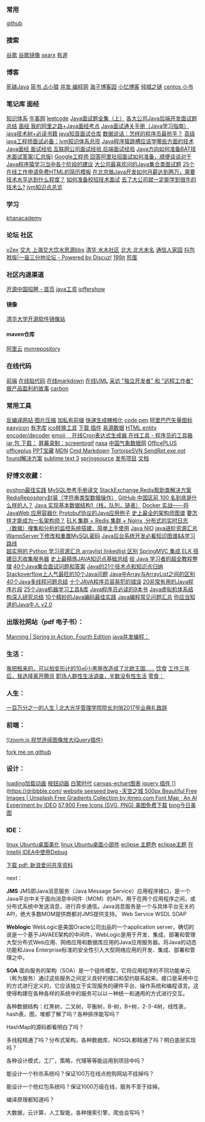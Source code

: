 ### 常用

  [github](https://github.com/)

### 搜索

  [谷歌](https://www.google.com/)
  [谷歌镜像](https://ac.scmor.com/)
  [searx](https://searx.me/)
  [有道](http://www.youdao.com/)
  []()
  []()
  []()
  []()

### 博客

  [死磕Java](http://cmsblogs.com/?cat=189)
  [简书 占小狼](https://www.jianshu.com/u/90ab66c248e6)
  [并发 编程网](http://ifeve.com/)
  [海子博客园](http://www.cnblogs.com/dolphin0520/)
  [](https://jeffjade.com/)
  [小忆博客](http://blog.iiwo.vip/)
  [倾城之链](https://nicelinks.site/)
  [centos 小书](https://array-huang.gitbooks.io/centos-book/content/content/systemd.html)

### 笔记库 面经

  [](https://github.com/it-ebooks/StudyBooks)
  [](https://github.com/lizhenghn123/StudyBooks)
  [](https://github.com/nnngu/LearningNotes)
  [](https://github.com/c-rainstorm/blog)
  [](https://github.com/james-cain/cain-note)
  [](https://github.com/helloqingfeng/Awsome-Front-End-learning-resource)
  [知识体系](http://treenpool.com/#/home)
  [牛客网](https://www.nowcoder.com/)
  [leetcode](https://leetcode.com/problemset/all/)
  [Java面试题全集（上）](http://blog.csdn.net/jackfrued/article/details/44921941)
  [各大公司Java后端开发面试题总结](http://blog.csdn.net/sinat_35512245/article/details/59056120)
  [面经 我的阿里之路+Java面经考点](https://juejin.im/post/5aa4a2e35188255589496eb8?utm_source=gold_browser_extension)
  [Java面试通关手册（Java学习指南）](https://github.com/Snailclimb/Java_Guide)
  [java技术树+必读书籍](https://www.cnblogs.com/dennyzhangdd/p/8674675.html)
  [java知音面试仓库](https://www.cnblogs.com/javazhiyin/p/8931214.html)
  [数据说话：怎样的程序员最抢手？](https://zhuanlan.zhihu.com/p/19965583)
  [高级java工程师面试必备：jvm知识体系总揽](https://mp.weixin.qq.com/s/ebg0bT_xBahGV7OAKorBAw?)
  [Java程序猿跳槽应该学哪些方面的技术](https://www.jianshu.com/p/caedc0b8f702)
  [Java面经 面试经验 互联网公司面试经验 后端面试经验](https://blog.csdn.net/qq_41790443/article/details/79727808)
  [Java方向如何准备BAT技术面试答案(汇总版)](http://www.cnblogs.com/loveincode/p/6856441.html)
  [Google工程师 ](https://github.com/xitu/gold-miner/blob/master/TODO/google.interview.university.md)
  [回答阿里社招面试如何准备，顺便谈谈对于Java程序猿学习当中各个阶段的建议](http://www.cnblogs.com/zuoxiaolong/p/life51.html)
  [大公司最喜欢问的Java集合类面试题](https://yq.aliyun.com/articles/78788?spm=5176.8252056.759076.3.wDP7ht)
  [25个在线工作申请免费HTML的简历模板](http://www.jianshu.com/p/75263d05c99c)
  [在北京做Java开发如何月薪达到两万，需要技术水平达到什么程度？](https://www.jianshu.com/p/75060d52bd9e)
  [如何准备校招技术面试](http://brianway.github.io/2017/09/29/how-to-prepare-a-technical-interview/)
  [去了大公司就一定能学到很牛的技术么?](https://news.cnblogs.com/n/526377/)
  [jvm知识点总览](https://zhuanlan.zhihu.com/p/25511795)

### 学习

  [khanacademy](https://www.khanacademy.org/)


###  论坛 社区

  [v2ex](https://www.v2ex.com/)
  [交大 上海交大饮水思源bbs](https://bbs.sjtu.edu.cn/)
  [清华 水木社区](http://www.newsmth.net/)
  [北大 北大未名](https://bbs.pku.edu.cn/v2/login.php)
  [通信人家园](http://www.txrjy.com/forum.php)
  [抖包袱版|一亩三分地论坛 - Powered by Discuz!](http://www.1point3acres.com/bbs/)
  [199it](http://www.199it.com/)
  [煎蛋](http://jandan.net/)

### 社区内退渠道

  [开源中国招聘 - 首页](https://job.oschina.net/)
  [java工资](http://www.kanzhun.com/salaryl/search/?q=Java%E5%BC%80%E5%8F%91%E5%B7%A5%E7%A8%8B%E5%B8%88&cityCode=1&industryCode=0&stype=0&ka=select-city-2)
  [ioffershow](http://www.ioffershow.com/index/)

#### 镜像

  [清华大学开源软件镜像站](https://mirrors.tuna.tsinghua.edu.cn/)

#### maven仓库

  [](http://maven.wso2.org/nexus/content/groups/public/)
  [](http://jcenter.bintray.com/)
  [](http://maven.antelink.com/content/repositories/central/)
  [](http://nexus.openkoala.org/nexus/content/groups/Koala-release/)
  [](http://maven.tmatesoft.com/content/groups/public/)
  [](http://mavensync.zkoss.org/maven2/)
  [](http://maven.springframework.org/release/)
  [阿里云](http://maven.aliyun.com/nexus/content/groups/public/)
  [mvnrepository](http://www.mvnrepository.com/)

### 在线代码

  [前端](https://jsfiddle.net/)
  [在线贴代码](http://paste.ubuntu.com)
  [在线markdown](https://stackedit.io/editor)
  [在线UML](https://www.processon.com/diagrams)
  [采访 "独立开发者" 和 "远程工作者" 做产品盈利的故事](http://sideidea.com/)
  [carbon](https://dawnlabs.io/carbon)


### 常用工具

  [反编译网站](http://javare.cn/)
  [图片压缩](https://tinypng.com/)
  [加私有前缀](https://autoprefixer.github.io/)
  [快速生成栅格化](http://grid.guide/)
  [code pen](https://codepen.io/)
  [阿里巴巴矢量图标](http://www.iconfont.cn/)
  [easyicon](http://www.easyicon.net/)
  [有字库](https://www.youziku.com/)
  [ico转换工具](http://www.bitbug.net/)
  [下载 插件](https://sourceforge.net/)
  [易源数据](https://www.showapi.com/)
  [HTML entity encoder/decoder](https://mothereff.in/html-entities)
  [emoji　 ](https://emojipedia.org/)
  [在线Cron表达式生成器 ](http://cron.qqe2.com/)
  [在线工具 - 程序员的工具箱](https://tool.lu/)
  [jar 包 下载：](http://www.java2s.com/Code/Jar/)
  [屏幕录制：screentogif](http://www.screentogif.com/?l=zh_cn)
  [nasa](https://images.nasa.gov/#/)
  [中国气象数据网](http://data.cma.cn/)
  [OfficePLUS](http://office.mmais.com.cn/Template/Home.shtml)
  [officeplus](http://www.officeplus.cn/Template/Home.shtml)
  [PPT宝藏](http://www.pptbz.com/)
  [MDN](https://developer.mozilla.org/zh-CN/)
  [Cmd Markdown](https://www.zybuluo.com/cmd/)
  [TortoiseSVN SendRpt.exe not found解决方案](http://blog.csdn.net/freelk/article/details/77509191)
  [sublime text 3](http://www.sublimetextcn.com/3/)
  [springsource](https://repo.springsource.org/webapp/#/home)
  [发布项目](https://pivotal.io/) [文档](http://docs.run.pivotal.io/cf-cli/install-go-cli.html)

### 好博文收藏：

  [pyshon最佳实践](https://pythonguidecn.readthedocs.io/zh/latest/index.html)
  [MySQL参考手册译文](https://www.shuaihua.cc/article/1505472284172/)
  [StackExchange.Redis帮助类解决方案RedisRepository封装（字符串类型数据操作）](http://www.cnblogs.com/tdws/p/5815880.html)
  [GitHub 中国区前 100 名到底是什么样的人？](https://www.diycode.cc/topics/23)
  [Java 实现基本数据结构1（栈，队列，链表）](https://segmentfault.com/a/1190000002602101)
  [Docker 实战——将 JavaWeb 应用容器化](https://blog.csdn.net/smartbetter/article/details/77512260)
  [Protobuf协议的Java应用例子](https://blog.csdn.net/antgan/article/details/52103966)
  [史上最全的架构师图谱](https://juejin.im/entry/5983ee376fb9a03c43008830)
  [要怎样才能成为一名架构师？](https://juejin.im/post/59af6a6f6fb9a02477075fa4)
  [ELK 集群 + Redis 集群 + Nginx ,分布式的实时日志（数据）搜集和分析的监控系统搭建，简单上手使用](https://segmentfault.com/a/1190000010975383)
  [Java NIO](https://www.jianshu.com/p/a33f741fe450)
  [java进阶资源汇总](http://m.blog.csdn.net/article/details?id=70196252)
  [WampServer下修改和重置MySQL密码](http://www.2cto.com/database/201504/387589.html)
  [Java后台系统开发必看知识图谱&&学习路线 ](http://www.jianshu.com/p/6c32868876f1)  
  [超实用的 Python 学习资源汇总 ](https://juejin.im/post/58958bcf128fe1006ca950a5)
  [arraylist linkedlist 区别](http://pengcqu.iteye.com/blog/502676)
  [SpringMVC 集成 ELK 搭建日志收集服务器](http://www.ciphermagic.cn/springmvc-elk.html)
  [史上最精炼JAVA知识点基础总结](https://www.jianshu.com/p/9caf1c755889)
  [给 Java 学习者的超全教程整理](https://www.jianshu.com/p/8bf4d1b2edef)
  [40个Java集合面试问题和答案](http://www.importnew.com/15980.html)
  [Java的21个技术点和知识点归纳](http://www.cnblogs.com/ownraul/p/5496834.html)
  [Stackoverflow上人气最旺的10个Java问题](http://www.importnew.com/16841.html)
  [Java中Array与ArrayList之间的区别](https://www.shiyanlou.com/questions/3648)
  [40个Java多线程问题总结](http://www.cnblogs.com/xrq730/p/5060921.html)
  [十个JAVA程序员容易犯的错误](http://www.cnblogs.com/tina-smile/p/5113691.html)
  [20非常有用的Java程序片段](https://coolshell.cn/articles/889.html)
  [25个Java机器学习工具&库](https://www.shiyanlou.com/questions/4316)
  [Java程序员必读的9本书](https://droidyue.com/blog/2014/11/30/java-programmer-must-read-these-9-books/#0-douban-1-60609-8281435cf7fd5566f1df466eda875057)
  [Java虚拟机体系结构深入研究总结](http://developer.51cto.com/art/201603/506644.htm)
  [10个精妙的Java编码最佳实践](http://www.importnew.com/10138.html)
  [Java编程常见问题汇总](http://macrochen.iteye.com/blog/1393502)
  [你应当知道的Java牛人 v2.0](http://www.importnew.com/5575.html)

### 出版社网站（pdf 电子书）：

  [Manning | Spring in Action, Fourth Edition](https://www.manning.com/books/spring-in-action-fourth-edition)
  [java并发编程：](http://blog.csdn.net/ahaha413525642/article/details/76753108)

### 生活：

  [我把租来的，可以拍变形计的10㎡小黑屋改造成了北欧王国……](https://www.douban.com/group/topic/105557925/)
  [饮食](http://group.haodou.com/topic-310623.html)
  [工作三年后，我选择离开腾讯](https://mp.weixin.qq.com/s/8Cxli6iMCfpB83MtLsKGaA?)
  [职场人群性生活调查，半数没有性生活](https://maimai.cn/activity/activity_s_report?fr=pr&from=timeline&isappinstalled=0)
  [零食：](https://www.zhihu.com/question/35331898/answer/245756425)

### 人生：

  [一百万分之一的人生 | 北大光华管理学院院长刘俏2017毕业典礼致辞](https://mp.weixin.qq.com/s/73IhSUZzPhMLJLUhxffesw)

### 前端：
  [!(zoom.js 视觉连续图像放大jQuery插件)](http://www.shejidaren.com/zoom-js.html)

  [fork me on github](https://github.com/blog/273-github-ribbons)

### 设计：
  [loading加载动画](https://loading.io/)
  [按钮动画](http://www.17sucai.com/pins/demoshow/25581)
  [白鹭时代](https://www.egret.com)
  [canvas-echart图表](http://echarts.baidu.com/)
  [jquery 插件 ](http://www.unheap.com/)
  [](https://dribbble.com/
  [website ](http://reeoo.com/)
  [seeseed ](https://www.seeseed.com/)
  [bwg ](https://bestwebsite.gallery/)
  [-天空之城 ](https://www.skypixel.com/)
  [500px ](https://500px.com/popular)
  [Beautiful Free Images | Unsplash ](https://unsplash.com/)
  [Free Gradients Collection by itmeo.com ](https://webgradients.com/)
  [Font Map · An AI Experiment by IDEO](http://fontmap.ideo.com/)
  [57,900 Free Icons (SVG, PNG) ](https://icons8.com/)
  [美图免费下载](https://magdeleine.co/)
  [bing今日美图](http://bing.plmeizi.com/)

### IDE：　　　

  [linux Ubuntu桌面美化](http://www.cnblogs.com/youxia/p/linux012.html)
  [linux Ubuntu桌面小部件](http://forum.ubuntu.org.cn/viewtopic.php?f=94&t=313031&start=0)
  [eclipse 主题色](http://blog.csdn.net/songxingfeng/article/details/7790582)
  [eclipse主题](http://www.cnblogs.com/csulennon/p/4231405.html)
  [在Intellij IDEA中使用Debug](http://www.cnblogs.com/chiangchou/p/idea-debug.html)

  [下载 pdf: 新浪爱问共享资料](http://ishare.iask.sina.com.cn/)

next：

  **JMS** JMS即Java消息服务（Java Message Service）应用程序接口，是一个Java平台中关于面向消息中间件（MOM）的API，用于在两个应用程序之间，或分布式系统中发送消息，进行异步通信。Java消息服务是一个与具体平台无关的API，绝大多数MOM提供商都对JMS提供支持。
  Web Service WSDL SOAP

  **Weblogic** WebLogic是美国Oracle公司出品的一个application server，确切的说是一个基于JAVAEE架构的中间件，WebLogic是用于开发、集成、部署和管理大型分布式Web应用、网络应用和数据库应用的Java应用服务器。将Java的动态功能和Java Enterprise标准的安全性引入大型网络应用的开发、集成、部署和管理之中。

  **SOA** 面向服务的架构（SOA）是一个组件模型，它将应用程序的不同功能单元（称为服务）通过这些服务之间定义良好的接口和契约联系起来。接口是采用中立的方式进行定义的，它应该独立于实现服务的硬件平台、操作系统和编程语言。这使得构建在各种各样的系统中的服务可以以一种统一和通用的方式进行交互。

  各种数据结构：红黑树，二叉树，平衡树，B-树，B+树，2-3-4树，线性表，hash表，图，堆都了解了吗？各种排序能写吗？

  HashMap的源码都看明白了吗？

  多线程精通了吗？分布式架构，各种数据库，NOSQL都精通了吗？明白底层实现吗？

  各种设计模式，工厂，策略，代理等等能运用到项目中吗？

  能设计一个秒杀系统吗？保证100万在线点抢购网站不挂掉吗？

  能设计一个抢红包系统吗？保证1000万级在线，服务不至于挂掉。

  编译原理都知道吗？

  大数据，云计算，人工智能，各种搜索引擎，爬虫会写吗？
